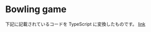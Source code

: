 # Bowling game

下記に記載されているコードを TypeScript に変換したものです。
[link](http://butunclebob.com/ArticleS.UncleBob.TheBowlingGameKata)
